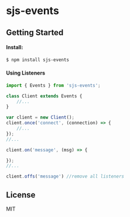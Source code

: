 # sjs-events

## Getting Started

#### Install:

```sh
$ npm install sjs-events
```

#### Using Listeners

```js
import { Events } from 'sjs-events';

class Client extends Events {
    //...
}

var client = new Client();
client.once('connect', (connection) => {
    //...
});
//...

client.on('message', (msg) => {

});
//...

client.offs('message') //remove all listeners
```

## License
MIT
